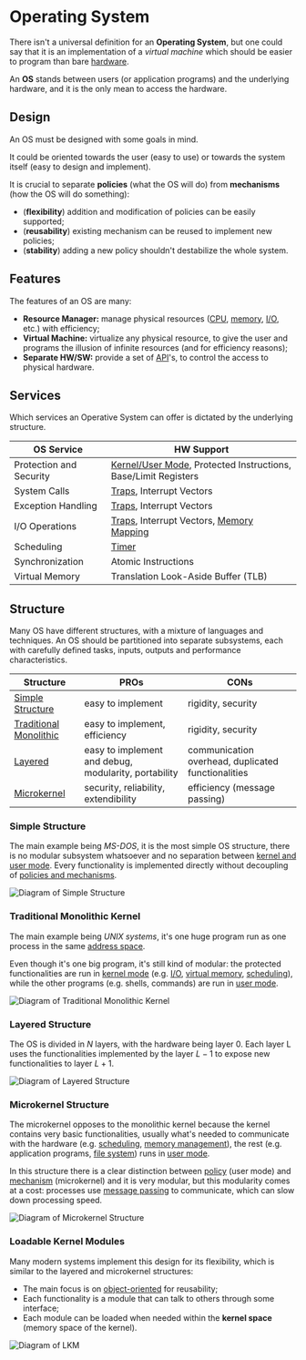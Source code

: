 # Operating System

There isn't a universal definition for an **Operating System**, but one could say that it is an implementation of a *virtual machine* which should be easier to program than bare [hardware](Systems%20and%20Networking/Unit%201/High-Level%20Computer%20Architecture.md).

An **OS** stands between users (or application programs) and the underlying hardware, and it is the only mean to access the hardware.

## Design

An OS must be designed with some goals in mind.

It could be oriented towards the user (easy to use) or towards the system itself (easy to design and implement).

It is crucial to separate **policies** (what the OS will do) from **mechanisms** (how the OS will do something):
- (**flexibility**) addition and modification of policies can be easily supported;
- (**reusability**) existing mechanism can be reused to implement new policies;
- (**stability**) adding a new policy shouldn't destabilize the whole system.

## Features

The features of an OS are many:
- **Resource Manager:** manage physical resources ([CPU](/Systems%20and%20Networking/Unit%201/Architecture/CPU.md), [memory](/Systems%20and%20Networking/Unit%201/Architecture/Memory.md), [I/O](/Systems%20and%20Networking/Unit%201/Architecture/IO%20Devices.md), etc.) with efficiency;
- **Virtual Machine:** virtualize any physical resource, to give the user and programs the illusion of infinite resources (and for efficiency reasons);
- **Separate HW/SW:** provide a set of [API](?TK)'s, to control the access to physical hardware.

## Services

Which services an Operative System can offer is dictated by the underlying structure.

| **OS Service**          | **HW Support**                                                                                                                                                                                                  |
| ----------------------- | --------------------------------------------------------------------------------------------------------------------------------------------------------------------------------------------------------------- |
| Protection and Security | [Kernel/User Mode](/Systems%20and%20Networking/Unit%201/Operating%20System/Protection%20and%20Security.md#Kernel-User%20Mode), Protected Instructions, Base/Limit Registers                                     |
| System Calls            | [Traps](/Systems%20and%20Networking/Unit%201/Operating%20System/Trap.md), Interrupt Vectors                                                                                                                     |
| Exception Handling      | [Traps](/Systems%20and%20Networking/Unit%201/Operating%20System/Trap.md), Interrupt Vectors                                                                                                                     |
| I/O Operations          | [Traps](/Systems%20and%20Networking/Unit%201/Operating%20System/Trap.md), Interrupt Vectors, [Memory Mapping](/Systems%20and%20Networking/Unit%201/Architecture/IO%20Devices.md#Communicating%20with%20Devices) |
| Scheduling              | [Timer](/Systems%20and%20Networking/Unit%201/Architecture/Timer.md)                                                                                                                                             |
| Synchronization         | Atomic Instructions                                                                                                                                                                                             |
| Virtual Memory          | Translation Look-Aside Buffer (TLB)                                                                                                                                                                             |

## Structure

Many OS have different structures, with a mixture of languages and techniques. An OS should be partitioned into separate subsystems, each with carefully defined tasks, inputs, outputs and performance characteristics.

| **Structure**                                                | **PROs**                                             | **CONs**                                           |
| ------------------------------------------------------------ | ---------------------------------------------------- | -------------------------------------------------- |
| [Simple Structure](#Simple%20Structure)                      | easy to implement                                    | rigidity, security                                 |
| [Traditional Monolithic](#Traditional%20Monolithic%20Kernel) | easy to implement, efficiency                        | rigidity, security                                 |
| [Layered](#Layered%20Structure)                              | easy to implement and debug, modularity, portability | communication overhead, duplicated functionalities |
| [Microkernel](#Microkernel%20Structure)                      | security, reliability, extendibility                 | efficiency (message passing)                       |

### Simple Structure

The main example being *MS-DOS*, it is the most simple OS structure, there is no modular subsystem whatsoever and no separation between [kernel and user mode](/Systems%20and%20Networking/Unit%201/Operating%20System/Protection%20and%20Security.md#Kernel-User%20Mode). Every functionality is implemented directly without decoupling of [policies and mechanisms](#Design).

![Diagram of Simple Structure](?TK)

### Traditional Monolithic Kernel

The main example being *UNIX systems*, it's one huge program run as one process in the same [address space](/Systems%20and%20Networking/Unit%201/Architecture/Virtual%20Memory.md#Virtual%20Memory).

Even though it's one big program, it's still kind of modular: the protected functionalities are run in [kernel mode](/Systems%20and%20Networking/Unit%201/Operating%20System/Protection%20and%20Security.md#Kernel-User%20Mode) (e.g. [I/O](/Systems%20and%20Networking/Unit%201/Architecture/IO%20Devices.md), [virtual memory](/Systems%20and%20Networking/Unit%201/Architecture/Virtual%20Memory.md), [scheduling](?TK)), while the other programs (e.g. shells, commands) are run in [user mode](/Systems%20and%20Networking/Unit%201/Operating%20System/Protection%20and%20Security.md#Kernel-User%20Mode).

![Diagram of Traditional Monolithic Kernel](?TK)

### Layered Structure

The OS is divided in $N$ layers, with the hardware being layer 0. Each layer L uses the functionalities implemented by the layer $L-1$ to expose new functionalities to layer $L+1$.

![Diagram of Layered Structure](?TK)

### Microkernel Structure

The microkernel opposes to the monolithic kernel because the kernel contains very basic functionalities, usually what's needed to communicate with the hardware (e.g. [scheduling](?TK), [memory management](/Systems%20and%20Networking/Unit%201/Architecture/Memory.md)), the rest (e.g. application programs, [file system](?TK)) runs in [user mode](/Systems%20and%20Networking/Unit%201/Operating%20System/Protection%20and%20Security.md#Kernel-User%20Mode).

In this structure there is a clear distinction between [policy](#Design) (user mode) and [mechanism](#Design) (microkernel) and it is very modular, but this modularity comes at a cost: processes use [message passing](Systems%20and%20Networking/Unit%201/Operating%20System/System%20Calls.md#Message%20Passing) to communicate, which can slow down processing speed.

![Diagram of Microkernel Structure](?TK)

### Loadable Kernel Modules

Many modern systems implement this design for its flexibility, which is similar to the layered and microkernel structures:
- The main focus is on [object-oriented](?TK) for reusability;
- Each functionality is a module that can talk to others through some interface;
- Each module can be loaded when needed within the **kernel space** (memory space of the kernel).

![Diagram of LKM](?TK)